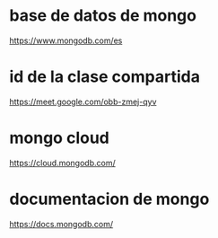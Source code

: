 #  base de datos de mongo
https://www.mongodb.com/es


# id de la clase compartida
https://meet.google.com/obb-zmej-qyv

#  mongo cloud
https://cloud.mongodb.com/

# documentacion de mongo 
https://docs.mongodb.com/
